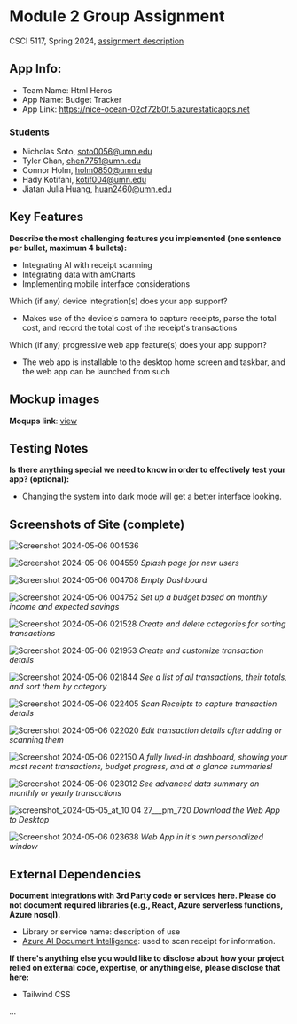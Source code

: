 # Module 2 Group Assignment

CSCI 5117, Spring 2024, [assignment description](https://canvas.umn.edu/courses/413159/pages/project-2)

## App Info:

* Team Name: Html Heros
* App Name: Budget  Tracker
* App Link: <https://nice-ocean-02cf72b0f.5.azurestaticapps.net>

### Students

* Nicholas Soto, soto0056@umn.edu
* Tyler Chan, chen7751@umn.edu
* Connor Holm, holm0850@umn.edu
* Hady Kotifani, kotif004@umn.edu
* Jiatan Julia Huang, huan2460@umn.edu


## Key Features

**Describe the most challenging features you implemented
(one sentence per bullet, maximum 4 bullets):**

* Integrating AI with receipt scanning
* Integrating data with amCharts
* Implementing mobile interface considerations

Which (if any) device integration(s) does your app support?

* Makes use of the device's camera to capture receipts, parse the total cost, and record the total cost of the receipt's transactions

Which (if any) progressive web app feature(s) does your app support?

* The web app is installable to the desktop home screen and taskbar, and the web app can be launched from such 

## Mockup images

<!--**[Add images/photos that show your mockup](https://stackoverflow.com/questions/10189356/how-to-add-screenshot-to-readmes-in-github-repository) along with a very brief caption:**-->

**Moqups link**: [view](https://app.moqups.com/MolanEiXTv5dRkIHmLJw9Vv9nZvL2oid/view/page/ad64222d5)

<!--![](https://media.giphy.com/media/26ufnwz3wDUli7GU0/giphy.gif)-->


## Testing Notes

**Is there anything special we need to know in order to effectively test your app? (optional):**

* Changing the system into dark mode will get a better interface looking.



## Screenshots of Site (complete)

![Screenshot 2024-05-06 004536](https://github.com/csci5117s24/project-2-html-heroes-2/assets/123435208/c2ac2299-39b5-45c3-aaff-68a66d155b64)

![Screenshot 2024-05-06 004559](https://github.com/csci5117s24/project-2-html-heroes-2/assets/123435208/9908223a-4ebd-4b64-b003-c35f0d22eafa)
*Splash page for new users*


![Screenshot 2024-05-06 004708](https://github.com/csci5117s24/project-2-html-heroes-2/assets/123435208/227e901e-4565-4f57-916b-d060bb82ec7c)
*Empty Dashboard*

![Screenshot 2024-05-06 004752](https://github.com/csci5117s24/project-2-html-heroes-2/assets/123435208/15f60f21-be1f-4ef1-a2f4-11c71c8d4084)
*Set up a budget based on monthly income and expected savings*

![Screenshot 2024-05-06 021528](https://github.com/csci5117s24/project-2-html-heroes-2/assets/123435208/a905d4d2-5933-429b-9fa4-66ca5103f943)
*Create and delete categories for sorting transactions*

![Screenshot 2024-05-06 021953](https://github.com/csci5117s24/project-2-html-heroes-2/assets/123435208/9adc5d4a-e8fc-4269-9590-33fbcc413a88)
*Create and customize transaction details*

![Screenshot 2024-05-06 021844](https://github.com/csci5117s24/project-2-html-heroes-2/assets/123435208/ae02c253-4d85-4356-9abb-77eb0ab689d8)
*See a list of all transactions, their totals, and sort them by category*

![Screenshot 2024-05-06 022405](https://github.com/csci5117s24/project-2-html-heroes-2/assets/123435208/e6de4ced-5458-48d9-89eb-76fc539feeb4)
*Scan Receipts to capture transaction details*

![Screenshot 2024-05-06 022020](https://github.com/csci5117s24/project-2-html-heroes-2/assets/123435208/a92ebd06-392e-4f73-8de9-dd67f01f04a3)
*Edit transaction details after adding or scanning them*

![Screenshot 2024-05-06 022150](https://github.com/csci5117s24/project-2-html-heroes-2/assets/123435208/0355e12e-81e6-440d-876c-99e494f8f1c3)
*A fully lived-in dashboard, showing your most recent transactions, budget progress, and at a glance summaries!*

![Screenshot 2024-05-06 023012](https://github.com/csci5117s24/project-2-html-heroes-2/assets/123435208/b7b36210-ccda-4597-8185-3b33370bf378)
*See advanced data summary on monthly or yearly transactions*

![screenshot_2024-05-05_at_10 04 27___pm_720](https://github.com/csci5117s24/project-2-html-heroes-2/assets/123435208/b329cffb-8f2e-441f-a4ae-83347c270d2e)
*Download the Web App to Desktop*

![Screenshot 2024-05-06 023638](https://github.com/csci5117s24/project-2-html-heroes-2/assets/123435208/92f0e711-caa1-40d9-a6fc-5e9d4a820f7b)
*Web App in it's own personalized window*
## External Dependencies

**Document integrations with 3rd Party code or services here.
Please do not document required libraries (e.g., React, Azure serverless functions, Azure nosql).**

* Library or service name: description of use
* [Azure AI Document Intelligence](https://azure.microsoft.com/en-us/products/ai-services/ai-document-intelligence): used to scan receipt for information.

**If there's anything else you would like to disclose about how your project
relied on external code, expertise, or anything else, please disclose that
here:**

* Tailwind CSS

...
